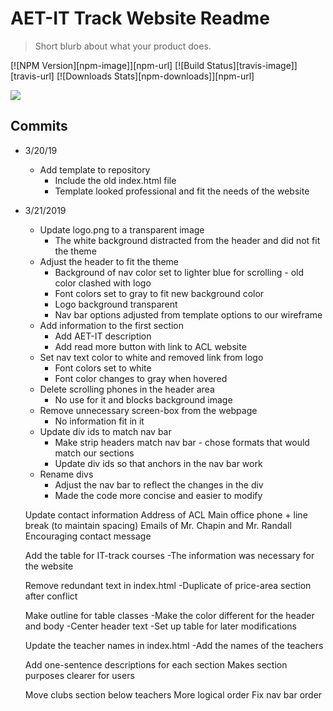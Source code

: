 # AET-IT Track Website Readme
> Short blurb about what your product does.

[![NPM Version][npm-image]][npm-url]
[![Build Status][travis-image]][travis-url]
[![Downloads Stats][npm-downloads]][npm-url]

![](header.png)


## Commits

* 3/20/19
    * Add template to repository
      * Include the old index.html file
      * Template looked professional and fit the needs of the website

* 3/21/2019
    * Update logo.png to a transparent image
      * The white background distracted from the header and did not fit the theme
    * Adjust the header to fit the theme
      * Background of nav color set to lighter blue for scrolling - old color clashed with logo
      * Font colors set to gray to fit new background color
      * Logo background transparent
      * Nav bar options adjusted from template options to our wireframe
    * Add information to the first section
      * Add AET-IT description
      * Add read more button with link to ACL website
    * Set nav text color to white and removed link from logo
      * Font colors set to white
      * Font color changes to gray when hovered
    * Delete scrolling phones in the header area
      * No use for it and blocks background image
    * Remove unnecessary screen-box from the webpage
      * No information fit in it
    * Update div ids to match nav bar
      * Make strip headers match nav bar - chose formats that would match our sections
      * Update div ids so that anchors in the nav bar work
    * Rename divs
      * Adjust the nav bar to reflect the changes in the div
      * Made the code more concise and easier to modify

  Update contact information
  Address of ACL
  Main office phone + line break (to maintain spacing)
  Emails of Mr. Chapin and Mr. Randall
  Encouraging contact message

  Add the table for IT-track courses
  -The information was necessary for the website

  Remove redundant text in index.html
  -Duplicate of price-area section after conflict

  Make outline for table classes
  -Make the color different for the header and body
  -Center header text
  -Set up table for later modifications

  Update the teacher names in index.html
  -Add the names of the teachers

  Add one-sentence descriptions for each section
  Makes section purposes clearer for users

  Move clubs section below teachers
  More logical order
  Fix nav bar order
